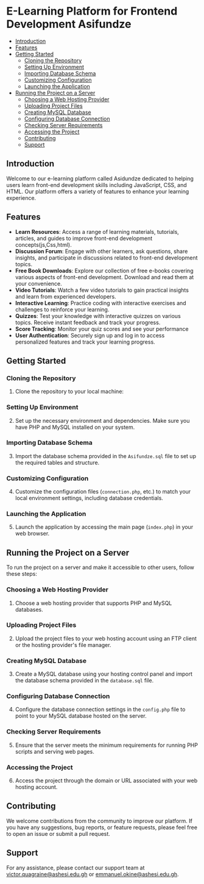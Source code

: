 # E-Learning Platform for Frontend Development Asifundze

- [Introduction](#introduction)
- [Features](#features)
- [Getting Started](#getting-started)
  - [Cloning the Repository](#cloning-the-repository)
  - [Setting Up Environment](#setting-up-environment)
  - [Importing Database Schema](#importing-database-schema)
  - [Customizing Configuration](#customizing-configuration)
  - [Launching the Application](#launching-the-application)
- [Running the Project on a Server](#running-the-project-on-a-server)
  - [Choosing a Web Hosting Provider](#choosing-a-web-hosting-provider)
  - [Uploading Project Files](#uploading-project-files)
  - [Creating MySQL Database](#creating-mysql-database)
  - [Configuring Database Connection](#configuring-database-connection)
  - [Checking Server Requirements](#checking-server-requirements)
  - [Accessing the Project](#accessing-the-project)
  - [Contributing](#contributing)
  - [Support](#support)
  

## Introduction

Welcome to our e-learning platform called Asidundze dedicated to helping users learn front-end development skills including JavaScript, CSS, and HTML. Our platform offers a variety of features to enhance your learning experience.

## Features

- **Learn Resources**: Access a range of learning materials, tutorials, articles, and guides to improve  front-end development concepts(js,Css,html).
- **Discussion Forum**: Engage with other learners, ask questions, share insights, and participate in discussions related to front-end development topics.
- **Free Book Downloads**: Explore our collection of free e-books covering various aspects of front-end development. Download and read them at your convenience.
- **Video Tutorials**: Watch a few  video tutorials to gain practical insights and learn from experienced developers.
- **Interactive Learning**: Practice coding with interactive exercises and challenges to reinforce your learning.
- **Quizzes**: Test your knowledge with interactive quizzes on various topics. Receive instant feedback and track your progress.
- **Score Tracking**: Monitor your quiz scores and see your performance 
- **User Authentication**: Securely sign up and log in to access personalized features and track your learning progress.

## Getting Started

### Cloning the Repository

1. Clone the repository to your local machine:

### Setting Up Environment

2. Set up the necessary environment and dependencies. Make sure you have PHP and MySQL installed on your system.

### Importing Database Schema

3. Import the database schema provided in the `Asifundze.sql` file to set up the required tables and structure.

### Customizing Configuration

4. Customize the configuration files (`connection.php`, etc.) to match your local environment settings, including database credentials.

### Launching the Application

5. Launch the application by accessing the main page (`index.php`) in your web browser.

## Running the Project on a Server

To run the project on a server and make it accessible to other users, follow these steps:

### Choosing a Web Hosting Provider

1. Choose a web hosting provider that supports PHP and MySQL databases.

### Uploading Project Files

2. Upload the project files to your web hosting account using an FTP client or the hosting provider's file manager.

### Creating MySQL Database

3. Create a MySQL database using your hosting control panel and import the database schema provided in the `database.sql` file.

### Configuring Database Connection

4. Configure the database connection settings in the `config.php` file to point to your MySQL database hosted on the server.

### Checking Server Requirements

5. Ensure that the server meets the minimum requirements for running PHP scripts and serving web pages.

### Accessing the Project

6. Access the project through the domain or URL associated with your web hosting account.

## Contributing

We welcome contributions from the community to improve our platform. If you have any suggestions, bug reports, or feature requests, please feel free to open an issue or submit a pull request.

## Support

For any assistance, please contact our support team at victor.quagraine@ashesi.edu.gh or emmanuel.okine@ashesi.edu.gh.



